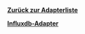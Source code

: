 [**Zurück zur Adapterliste**](/adapterref/adapterliste.md)

[**Influxdb-Adapter**](/adapterref/docs/iobroker.influxdb/de/README.md)